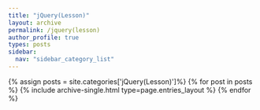 ```yaml
---
title: "jQuery(Lesson)"
layout: archive
permalink: /jquery(lesson)
author_profile: true
types: posts
sidebar:
  nav: "sidebar_category_list"
---
```


{% assign posts = site.categories['jQuery(Lesson)']%}
{% for post in posts %}
  {% include archive-single.html type=page.entries_layout %}
{% endfor %}

